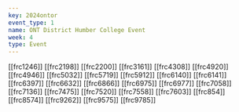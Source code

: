 ```yaml
---
key: 2024ontor
event_type: 1
name: ONT District Humber College Event
week: 4
type: Event
---
```

[[frc1246]]
[[frc2198]]
[[frc2200]]
[[frc3161]]
[[frc4308]]
[[frc4920]]
[[frc4946]]
[[frc5032]]
[[frc5719]]
[[frc5912]]
[[frc6140]]
[[frc6141]]
[[frc6397]]
[[frc6632]]
[[frc6866]]
[[frc6975]]
[[frc6977]]
[[frc7058]]
[[frc7136]]
[[frc7475]]
[[frc7520]]
[[frc7558]]
[[frc7603]]
[[frc854]]
[[frc8574]]
[[frc9262]]
[[frc9575]]
[[frc9785]]
